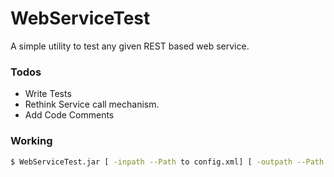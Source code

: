 # WebServiceTest
A simple utility to test any given REST based web service. 


### Todos

 - Write Tests
 - Rethink Service call mechanism.
 - Add Code Comments


### Working


```sh
$ WebServiceTest.jar [ -inpath --Path to config.xml] [ -outpath --Path to xls file] [-serial --To run a particular test, can be comma seperated ]
```


